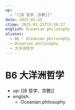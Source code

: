 ```yaml
---
up:
  - "[[B 哲学、宗教]]"
date: 2025-01-25
ctime: 2025-01-25T15:50:27
english: Oceanian philosophy
aliases:
  - B6 - Oceanian philosophy
  - Oceanian philosophy
  - 大洋洲哲学
---
```


# B6 大洋洲哲学

- up: [[B 哲学、宗教]]
- english:
	- Oceanian philosophy
